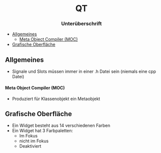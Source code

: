 <div align = "center">
      <h1> QT </h1>
      <h3> Unterüberschrift </h3>
</div>


- [Allgemeines](#allgemeines)
    - [Meta Object Compiler (MOC)](#meta-object-compiler-moc)
- [Grafische Oberfläche](#grafische-oberfläche)


## Allgemeines
- Signale und Slots müssen immer in einer .h Datei sein (niemals eine cpp Datei)


#### Meta Object Compiler (MOC)
- Produziert für Klassenobjekt ein Metaobjekt


## Grafische Oberfläche
- Ein Widget besteht aus 14 verschiedenen Farben
- Ein Widget hat 3 Farbpaletten:
  - Im Fokus
  - nicht im Fokus
  - Deaktiviert